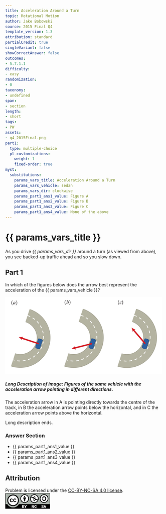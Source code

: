 ```yaml
---
title: Acceleration Around a Turn
topic: Rotational Motion
author: Jake Bobowski
source: 2015 Final Q4
template_version: 1.3
attribution: standard
partialCredit: true
singleVariant: false
showCorrectAnswer: false
outcomes:
- 5.7.1.1
difficulty:
- easy
randomization:
- 0
taxonomy:
- undefined
span:
- section
length:
- short
tags:
- PW
assets:
- q4_2015Final.png
part1:
  type: multiple-choice
  pl-customizations:
    weight: 1
    fixed-order: true
myst:
  substitutions:
    params_vars_title: Acceleration Around a Turn
    params_vars_vehicle: sedan
    params_vars_dir: clockwise
    params_part1_ans1_value: Figure A
    params_part1_ans2_value: Figure B
    params_part1_ans3_value: Figure C
    params_part1_ans4_value: None of the above
---
```

# {{ params_vars_title }}
As you drive *{{ params_vars_dir }}* around a turn (as viewed from above), you see backed-up traffic ahead and so you slow down.

## Part 1

In which of the figures below does the arrow best represent the acceleration of the {{ params_vars_vehicle }}?

<img longdesc="Acceleration around a turn.md#desc" alt="Figures of the same vehicle with the acceleration arrow pointing in different directions." src="q4_2015Final.png">

</br>

<div id="desc">
<h5>Long Description of image: Figures of the same vehicle with the acceleration arrow pointing in different directions.</h5>
The acceleration arrow in A is pointing directly towards the centre of the track, in B the acceleration arrow points below the horizontal, and in C the acceleration arrow points above the horizontal.
<p>Long description ends.</p>
<div>

### Answer Section

- {{ params_part1_ans1_value }}
- {{ params_part1_ans2_value }}
- {{ params_part1_ans3_value }}
- {{ params_part1_ans4_value }}

## Attribution

Problem is licensed under the [CC-BY-NC-SA 4.0 license](https://creativecommons.org/licenses/by-nc-sa/4.0/).<br> ![The Creative Commons 4.0 license requiring attribution-BY, non-commercial-NC, and share-alike-SA license.](https://raw.githubusercontent.com/firasm/bits/master/by-nc-sa.png)